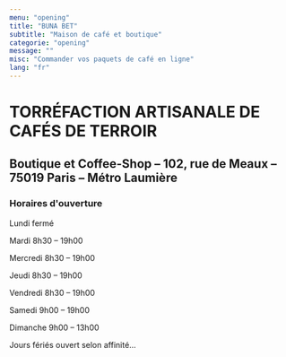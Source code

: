```yaml
---
menu: "opening"
title: "BUNA BET"
subtitle: "Maison de café et boutique"
categorie: "opening"
message: ""
misc: "Commander vos paquets de café en ligne"
lang: "fr"
---
```

# TORRÉFACTION ARTISANALE DE CAFÉS DE TERROIR

## Boutique et Coffee-Shop – 102, rue de Meaux – 75019 Paris – Métro Laumière

### Horaires d'ouverture

Lundi fermé

Mardi 8h30 – 19h00

Mercredi 8h30 – 19h00

Jeudi 8h30 – 19h00

Vendredi 8h30 – 19h00

Samedi 9h00 – 19h00

Dimanche 9h00 – 13h00

Jours fériés ouvert selon affinité...

